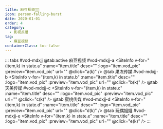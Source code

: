 ```yaml
---
title: 麻豆视频🔞🈲
icon: person-falling-burst
date: 2020-01-01
order: 4
category:
  - 影视点播
tag:
  - 麻豆视频
containerClass: toc-false
---
```


<ArtPlayer :src="state.src" :config="hlsConfig(state.p)" />

::: tabs #vod-mdxjj
@tab:active 麻豆视频 #vod-mdxjj-a
<SiteInfo v-for="(item,k) in state.a" :name="item.title" desc="" :logo="item.vod_pic"
:preview="item.vod_pic" url="" @click="a(k)" />
@tab 果冻传媒 #vod-mdxjj-b
<SiteInfo v-for="(item,k) in state.b" :name="item.title" desc="" :logo="item.vod_pic"
:preview="item.vod_pic" url="" @click="b(k)" />
@tab 天美传媒 #vod-mdxjj-c
<SiteInfo v-for="(item,k) in state.c" :name="item.title" desc="" :logo="item.vod_pic"
:preview="item.vod_pic" url="" @click="c(k)" />
@tab 蜜桃传媒 #vod-mdxjj-d
<SiteInfo v-for="(item,k) in state.d" :name="item.title" desc="" :logo="item.vod_pic"
:preview="item.vod_pic" url="" @click="d(k)" />
@tab 玩偶姐姐 #vod-mdxjj-e
<SiteInfo v-for="(item,k) in state.e" :name="item.title" desc="" :logo="item.vod_pic"
:preview="item.vod_pic" url="" @click="e(k)" />
:::

<script setup>
  import { vod } from '@db'
  import { hlsConfig } from '@cps/artConst'
  import { useStorage } from '@vueuse/core'
  import { onMounted } from "vue";
  const state = useStorage(
    "vod-mdxjj",
    {
      src:"",
      a: [],
      b: [],
      c: [],
      d: [],
      e: [],
      p: []
    }
  )

  onMounted(async () => {
    state.value.a = (await vod.find({ "name": "mdsp-1" })).data
    state.value.b = (await vod.find({ "name": "mdsp-2" })).data
    state.value.c = (await vod.find({ "name": "mdsp-3" })).data
    state.value.d = (await vod.find({ "name": "mdsp-4" })).data
    state.value.e = (await vod.find({ "name": "mdsp-22" })).data
    a(0)
  });
  const a = (key) => {
    const { a } = state.value
    state.value.p = a
    state.value.src = a[key].url
  }
  const b = (key) => {
    const { b } = state.value
    state.value.p = b
    state.value.src = b[key].url
  }
  const c = (key) => {
    const { c } = state.value
    state.value.p = c
    state.value.src = c[key].url
  }
  const d = (key) => {
    const { d } = state.value
    state.value.p = d
    state.value.src = d[key].url
  }
   const e = (key) => {
    const { e } = state.value
    state.value.p = e
    state.value.src = e[key].url
  }
</script>
